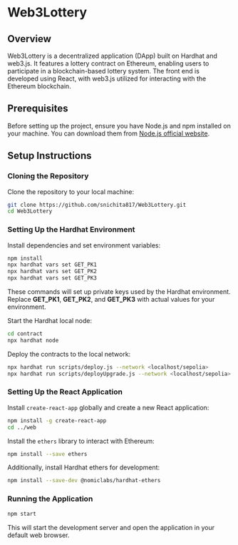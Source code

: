 # Web3Lottery

## Overview

Web3Lottery is a decentralized application (DApp) built on Hardhat and web3.js. It features a lottery contract on Ethereum, enabling users to participate in a blockchain-based lottery system. The front end is developed using React, with web3.js utilized for interacting with the Ethereum blockchain.

## Prerequisites

Before setting up the project, ensure you have Node.js and npm installed on your machine. You can download them from [Node.js official website](https://nodejs.org/).

## Setup Instructions

### Cloning the Repository

Clone the repository to your local machine:

```bash
git clone https://github.com/snichita817/Web3Lottery.git
cd Web3Lottery
```

### Setting Up the Hardhat Environment

Install dependencies and set environment variables:

```bash
npm install
npx hardhat vars set GET_PK1
npx hardhat vars set GET_PK2
npx hardhat vars set GET_PK3
```

These commands will set up private keys used by the Hardhat environment. Replace **GET_PK1**, **GET_PK2**, and **GET_PK3** with actual values for your environment.

Start the Hardhat local node:

```bash
cd contract
npx hardhat node
```

Deploy the contracts to the local network:

```bash
npx hardhat run scripts/deploy.js --network <localhost/sepolia>
npx hardhat run scripts/deployUpgrade.js --network <localhost/sepolia>
```

### Setting Up the React Application

Install `create-react-app` globally and create a new React application:

```bash
npm install -g create-react-app
cd ../web
```

Install the `ethers` library to interact with Ethereum:

```bash
npm install --save ethers
```

Additionally, install Hardhat ethers for development:

```bash
npm install --save-dev @nomiclabs/hardhat-ethers
```

### Running the Application

```bash
npm start
```

This will start the development server and open the application in your default web browser.
